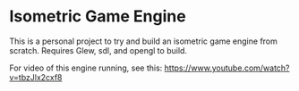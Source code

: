 # Isometric Game Engine #

This is a personal project to try and build an isometric game engine from 
scratch.  Requires Glew, sdl, and opengl to build.

For video of this engine running, see this: https://www.youtube.com/watch?v=tbzJlx2cxf8
